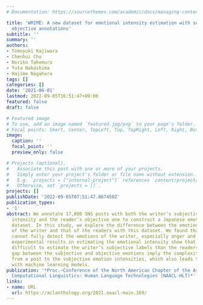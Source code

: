 ```yaml
---
# Documentation: https://sourcethemes.com/academic/docs/managing-content/

title: 'WRIME: A new dataset for emotional intensity estimation with subjective and
  objective annotations'
subtitle: ''
summary: ''
authors:
- Tomoyuki Kajiwara
- Chenhui Chu
- Noriko Takemura
- Yuta Nakashima
- Hajime Nagahara
tags: []
categories: []
date: '2021-06-01'
lastmod: 2022-09-05T16:51:47+09:00
featured: false
draft: false

# Featured image
# To use, add an image named `featured.jpg/png` to your page's folder.
# Focal points: Smart, Center, TopLeft, Top, TopRight, Left, Right, BottomLeft, Bottom, BottomRight.
image:
  caption: ''
  focal_point: ''
  preview_only: false

# Projects (optional).
#   Associate this post with one or more of your projects.
#   Simply enter your project's folder or file name without extension.
#   E.g. `projects = ["internal-project"]` references `content/project/deep-learning/index.md`.
#   Otherwise, set `projects = []`.
projects: []
publishDate: '2022-09-05T07:51:47.067450Z'
publication_types:
- '1'
abstract: We annotate 17,000 SNS posts with both the writer’s subjective emotional
  intensity and the reader’s objective one to construct a Japanese emotion analysis
  dataset. In this study, we explore the difference between the emotional intensity
  of the writer and that of the readers with this dataset. We found that the reader
  cannot fully detect the emotions of the writer, especially anger and trust. In addition,
  experimental results in estimating the emotional intensity show that it is more
  difficult to estimate the writer’s subjective labels than the readers’. The large
  gap between the subjective and objective emotions imply the complexity of the mapping
  from a post to the subjective emotion intensities, which also leads to a lower performance
  with machine learning models.
publication: '*Proc.~Conference of the North American Chapter of the Association for
  Computational Linguistics: Human Language Technologies (NAACL-HLT)*'
links:
- name: URL
  url: https://aclanthology.org/2021.naacl-main.169/
---
```


